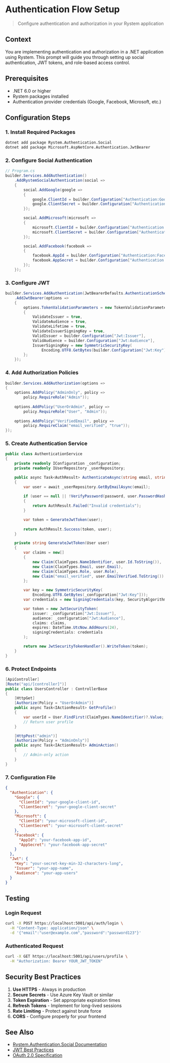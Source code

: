 ﻿# Authentication Flow Setup

> Configure authentication and authorization in your Rystem application

## Context

You are implementing authentication and authorization in a .NET application using Rystem. This prompt will guide you through setting up social authentication, JWT tokens, and role-based access control.

## Prerequisites

- .NET 6.0 or higher
- Rystem packages installed
- Authentication provider credentials (Google, Facebook, Microsoft, etc.)

## Configuration Steps

### 1. Install Required Packages

```bash
dotnet add package Rystem.Authentication.Social
dotnet add package Microsoft.AspNetCore.Authentication.JwtBearer
```

### 2. Configure Social Authentication

```csharp
// Program.cs
builder.Services.AddAuthentication()
    .AddRystemSocialAuthentication(social =>
    {
        social.AddGoogle(google =>
        {
            google.ClientId = builder.Configuration["Authentication:Google:ClientId"];
            google.ClientSecret = builder.Configuration["Authentication:Google:ClientSecret"];
        });

        social.AddMicrosoft(microsoft =>
        {
            microsoft.ClientId = builder.Configuration["Authentication:Microsoft:ClientId"];
            microsoft.ClientSecret = builder.Configuration["Authentication:Microsoft:ClientSecret"];
        });

        social.AddFacebook(facebook =>
        {
            facebook.AppId = builder.Configuration["Authentication:Facebook:AppId"];
            facebook.AppSecret = builder.Configuration["Authentication:Facebook:AppSecret"];
        });
    });
```

### 3. Configure JWT

```csharp
builder.Services.AddAuthentication(JwtBearerDefaults.AuthenticationScheme)
    .AddJwtBearer(options =>
    {
        options.TokenValidationParameters = new TokenValidationParameters
        {
            ValidateIssuer = true,
            ValidateAudience = true,
            ValidateLifetime = true,
            ValidateIssuerSigningKey = true,
            ValidIssuer = builder.Configuration["Jwt:Issuer"],
            ValidAudience = builder.Configuration["Jwt:Audience"],
            IssuerSigningKey = new SymmetricSecurityKey(
                Encoding.UTF8.GetBytes(builder.Configuration["Jwt:Key"]))
        };
    });
```

### 4. Add Authorization Policies

```csharp
builder.Services.AddAuthorization(options =>
{
    options.AddPolicy("AdminOnly", policy => 
        policy.RequireRole("Admin"));
    
    options.AddPolicy("UserOrAdmin", policy => 
        policy.RequireRole("User", "Admin"));
    
    options.AddPolicy("VerifiedEmail", policy => 
        policy.RequireClaim("email_verified", "true"));
});
```

### 5. Create Authentication Service

```csharp
public class AuthenticationService
{
    private readonly IConfiguration _configuration;
    private readonly IUserRepository _userRepository;

    public async Task<AuthResult> AuthenticateAsync(string email, string password)
    {
        var user = await _userRepository.GetByEmailAsync(email);
        
        if (user == null || !VerifyPassword(password, user.PasswordHash))
        {
            return AuthResult.Failed("Invalid credentials");
        }

        var token = GenerateJwtToken(user);
        
        return AuthResult.Success(token, user);
    }

    private string GenerateJwtToken(User user)
    {
        var claims = new[]
        {
            new Claim(ClaimTypes.NameIdentifier, user.Id.ToString()),
            new Claim(ClaimTypes.Email, user.Email),
            new Claim(ClaimTypes.Role, user.Role),
            new Claim("email_verified", user.EmailVerified.ToString())
        };

        var key = new SymmetricSecurityKey(
            Encoding.UTF8.GetBytes(_configuration["Jwt:Key"]));
        var credentials = new SigningCredentials(key, SecurityAlgorithms.HmacSha256);

        var token = new JwtSecurityToken(
            issuer: _configuration["Jwt:Issuer"],
            audience: _configuration["Jwt:Audience"],
            claims: claims,
            expires: DateTime.UtcNow.AddHours(24),
            signingCredentials: credentials
        );

        return new JwtSecurityTokenHandler().WriteToken(token);
    }
}
```

### 6. Protect Endpoints

```csharp
[ApiController]
[Route("api/[controller]")]
public class UsersController : ControllerBase
{
    [HttpGet]
    [Authorize(Policy = "UserOrAdmin")]
    public async Task<IActionResult> GetProfile()
    {
        var userId = User.FindFirst(ClaimTypes.NameIdentifier)?.Value;
        // Return user profile
    }

    [HttpPost("admin")]
    [Authorize(Policy = "AdminOnly")]
    public async Task<IActionResult> AdminAction()
    {
        // Admin-only action
    }
}
```

### 7. Configuration File

```json
{
  "Authentication": {
    "Google": {
      "ClientId": "your-google-client-id",
      "ClientSecret": "your-google-client-secret"
    },
    "Microsoft": {
      "ClientId": "your-microsoft-client-id",
      "ClientSecret": "your-microsoft-client-secret"
    },
    "Facebook": {
      "AppId": "your-facebook-app-id",
      "AppSecret": "your-facebook-app-secret"
    }
  },
  "Jwt": {
    "Key": "your-secret-key-min-32-characters-long",
    "Issuer": "your-app-name",
    "Audience": "your-app-users"
  }
}
```

## Testing

### Login Request
```bash
curl -X POST https://localhost:5001/api/auth/login \
  -H "Content-Type: application/json" \
  -d '{"email":"user@example.com","password":"password123"}'
```

### Authenticated Request
```bash
curl -X GET https://localhost:5001/api/users/profile \
  -H "Authorization: Bearer YOUR_JWT_TOKEN"
```

## Security Best Practices

1. **Use HTTPS** - Always in production
2. **Secure Secrets** - Use Azure Key Vault or similar
3. **Token Expiration** - Set appropriate expiration times
4. **Refresh Tokens** - Implement for long-lived sessions
5. **Rate Limiting** - Protect against brute force
6. **CORS** - Configure properly for your frontend

## See Also

- [Rystem.Authentication.Social Documentation](https://github.com/KeyserDSoze/Rystem/tree/master/src/Authentication)
- [JWT Best Practices](https://tools.ietf.org/html/rfc8725)
- [OAuth 2.0 Specification](https://oauth.net/2/)
